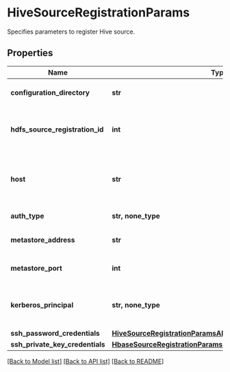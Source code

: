 # HiveSourceRegistrationParams

Specifies parameters to register Hive source.

## Properties
Name | Type | Description | Notes
------------ | ------------- | ------------- | -------------
**configuration_directory** | **str** | The directory containing the hive-site.xml. | 
**hdfs_source_registration_id** | **int** | Protection Source registration id of the HDFS on which this Hive is running. | 
**host** | **str** | IP or hostname of any host from which the Hive configuration file hive-site.xml can be read. | 
**auth_type** | **str, none_type** | Authentication type. | [optional] [readonly] 
**metastore_address** | **str** | The MetastoreAddress for this Hive. | [optional] [readonly] 
**metastore_port** | **int** | The MetastorePort for this Hive. | [optional] [readonly] 
**kerberos_principal** | **str, none_type** | The kerberos principal to be used to connect to this Hive source. | [optional] 
**ssh_password_credentials** | [**HiveSourceRegistrationParamsAllOfSshPasswordCredentials**](HiveSourceRegistrationParamsAllOfSshPasswordCredentials.md) |  | [optional] 
**ssh_private_key_credentials** | [**HbaseSourceRegistrationParamsAllOfSshPrivateKeyCredentials**](HbaseSourceRegistrationParamsAllOfSshPrivateKeyCredentials.md) |  | [optional] 

[[Back to Model list]](../README.md#documentation-for-models) [[Back to API list]](../README.md#documentation-for-api-endpoints) [[Back to README]](../README.md)



